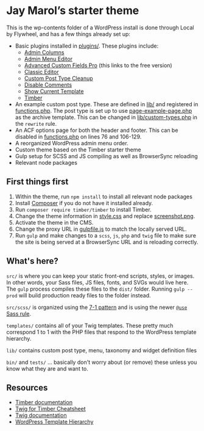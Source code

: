 # Jay Marol’s starter theme

This is the wp-contents folder of a WordPress install is done through Local by Flywheel, and has a few things already set up:

- Basic plugins installed in [plugins/](../../plugins/). These plugins include:
  - [Admin Columns](https://wordpress.org/plugins/codepress-admin-columns/)
  - [Admin Menu Editor](https://wordpress.org/plugins/admin-menu-editor/)
  - [Advanced Custom Fields Pro](https://wordpress.org/plugins/advanced-custom-fields/) (this links to the free version)
  - [Classic Editor](https://wordpress.org/plugins/classic-editor/)
  - [Custom Post Type Cleanup](https://wordpress.org/plugins/custom-post-type-cleanup/)
  - [Disable Comments](https://wordpress.org/plugins/disable-comments/)
  - [Show Current Template](https://wordpress.org/plugins/show-current-template/)
  - [Timber](https://wordpress.org/plugins/timber-library/)
- An example custom post type. These are defined in [lib/](./lib/) and registered in [functions.php](./functions.php). The post type is set up to use [page-example-page.php](./page-example-page.php) as the archive template. This can be changed in [lib/custom-types.php](./lib/custom-types.php) in the `rewrite` rule.
- An ACF options page for both the header and footer. This can be disabled in [functions.php](./functions.php) on lines 76 and 106-129.
- A reorganized WordPress admin menu order.
- Custom theme based on the Timber starter theme
- Gulp setup for SCSS and JS compiling as well as BrowserSync reloading
- Relevant node packages

## First things first

1. Within the theme, run `npm install` to install all relevant node packages
2. Install [Composer](https://getcomposer.org/download/) if you do not have it installed already.
3. Run `composer require timber/timber` to install Timber.
4. Change the theme information in [style.css](./style.css) and replace [screenshot.png](./screenshot.png).
5. Activate the theme in the CMS.
6. Change the proxy URL in [gulpfile.js](./gulpfile.js) to match the locally served URL.
7. Run `gulp` and make changes to a `scss`, `js`, `php` and `twig` file to make sure the site is being served at a BrowserSync URL and is reloading correctly.

## What's here?

`src/` is where you can keep your static front-end scripts, styles, or images. In other words, your Sass files, JS files, fonts, and SVGs would live here. The `gulp` process compiles these files to the `dist/` folder. Running `gulp --prod` will build production ready files to the folder instead.

`src/scss/` is organized using the [7-1 pattern](https://sass-guidelin.es/#the-7-1-pattern) and is using the newer [`@use` Sass rule](https://sass-lang.com/documentation/at-rules/use).

`templates/` contains all of your Twig templates. These pretty much correspond 1 to 1 with the PHP files that respond to the WordPress template hierarchy.

`lib/` contains custom post type, menu, taxonomy and widget definition files

`bin/` and `tests/` ... basically don't worry about (or remove) these unless you know what they are and want to.

## Resources

- [Timber documentation](https://timber.github.io/docs/)
- [Twig for Timber Cheatsheet](http://notlaura.com/the-twig-for-timber-cheatsheet/)
- [Twig documentation](https://twig.symfony.com/doc/3.x/)
- [WordPress Template Hierarchy](https://wphierarchy.com/)
